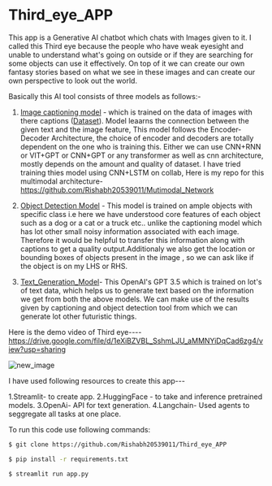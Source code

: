 # Third_eye_APP

This app is a Generative AI chatbot which chats with Images given to it. I called this Third eye because the 
people who have weak eyesight and unable to understand what's going on outside or if they are searching for some objects can use it effectively.
On top of it we can create our own fantasy stories based on what we see in these images and can create our own perspective to look out the world. 

Basically this AI tool consists of three models as follows:-
1. [Image captioning model](https://huggingface.co/Salesforce/blip-image-captioning-large) - which is trained on the data of images with there captions ([Dataset](https://www.kaggle.com/datasets/adityajn105/flickr8k)). Model leaarns the connection between the given text and the image feature, This model follows the Encoder-Decoder Architecture, the choice of encoder and decoders are totally dependent on the one who is training this. Either we can use CNN+RNN or VIT+GPT or CNN+GPT or any transformer as well as cnn architecture, mostly depends on the amount and quality of dataset. I have tried training thies model using CNN+LSTM on collab, Here is my repo for this multimodal architecture-
https://github.com/Rishabh20539011/Mutimodal_Network

2. [Object Detection Model](https://huggingface.co/facebook/detr-resnet-50) - This model is trained on ample objects with specific class i.e here we have understood core features of each object such as a dog or a cat or a truck etc.. unlike the captioning model which has lot other small noisy information associated with each image. Therefore it would be helpful to transfer this information along with captions to get a quality output.Additionaly we also get the location or bounding boxes of objects present in the image , so we can ask like if the object is on my LHS or RHS.

3. [Text_Generation_Model](https://openai.com/)- This OpenAI's GPT 3.5 which is trained on lot's of text data, which helps us to generate text based on the information we get from both the above models. We can make use of the results given by captioning and object detection tool from which we can generate lot other futuristic things.


Here is the demo video of Third eye---- https://drive.google.com/file/d/1eXiBZVBL_SshmLJU_aMMNYiDqCad6zg4/view?usp=sharing

![new_image](https://github.com/Rishabh20539011/Third_eye_APP/assets/101064926/425e0b53-3749-4dc1-86ae-b1b7cc150e96)

I have used following resources to create this app---

1.Streamlit- to create app.
2.HuggingFace - to take and inference pretrained models.
3.OpenAi- API for text generation.
4.Langchain- Used agents to seggregate all tasks at one place.

To run this code use following commands:
```bash
$ git clone https://github.com/Rishabh20539011/Third_eye_APP
```

```bash
$ pip install -r requirements.txt
```
```bash
$ streamlit run app.py
```
